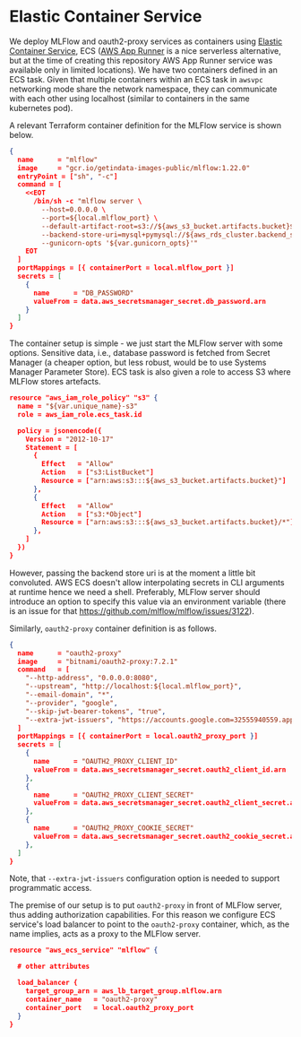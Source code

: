 # Elastic Container Service

We deploy MLFlow and oauth2-proxy services as containers using [Elastic Container Service](https://docs.aws.amazon.com/ecs/index.html), ECS ([AWS App Runner](https://aws.amazon.com/apprunner/) is a nice serverless alternative, but at the time of creating this repository AWS App Runner service was available only in limited locations). We have two containers defined in an ECS task. Given that multiple containers within an ECS task in `awsvpc` networking mode share the network namespace, they can communicate with each other using localhost (similar to containers in the same kubernetes pod).

A relevant Terraform container definition for the MLFlow service is shown below.

```json
{
  name      = "mlflow"
  image     = "gcr.io/getindata-images-public/mlflow:1.22.0"
  entryPoint = ["sh", "-c"]
  command = [
    <<EOT
      /bin/sh -c "mlflow server \
        --host=0.0.0.0 \
        --port=${local.mlflow_port} \
        --default-artifact-root=s3://${aws_s3_bucket.artifacts.bucket}${var.artifact_bucket_path} \
        --backend-store-uri=mysql+pymysql://${aws_rds_cluster.backend_store.master_username}:`echo -n $DB_PASSWORD`@${aws_rds_cluster.backend_store.endpoint}:${aws_rds_cluster.backend_store.port}/${aws_rds_cluster.backend_store.database_name} \
        --gunicorn-opts '${var.gunicorn_opts}'"
    EOT
  ]
  portMappings = [{ containerPort = local.mlflow_port }]
  secrets = [
    {
      name      = "DB_PASSWORD"
      valueFrom = data.aws_secretsmanager_secret.db_password.arn
    }
  ]
}
```

The container setup is simple - we just start the MLFlow server with some options. Sensitive data, i.e., database password is fetched from Secret Manager (a cheaper option, but less robust, would be to use Systems Manager Parameter Store). ECS task is also given a role to access S3 where MLFlow stores  artefacts.

```json
resource "aws_iam_role_policy" "s3" {
  name = "${var.unique_name}-s3"
  role = aws_iam_role.ecs_task.id

  policy = jsonencode({
    Version = "2012-10-17"
    Statement = [
      {
        Effect   = "Allow"
        Action   = ["s3:ListBucket"]
        Resource = ["arn:aws:s3:::${aws_s3_bucket.artifacts.bucket}"]
      },
      {
        Effect   = "Allow"
        Action   = ["s3:*Object"]
        Resource = ["arn:aws:s3:::${aws_s3_bucket.artifacts.bucket}/*"]
      },
    ]
  })
}
```

However, passing the backend store uri is at the moment a little bit convoluted. AWS ECS doesn't allow interpolating secrets in CLI arguments at runtime hence we need a shell. Preferably, MLFlow server should introduce an option to specify this value via an environment variable (there is an issue for that https://github.com/mlflow/mlflow/issues/3122).

Similarly, `oauth2-proxy` container definition is as follows.

```json
{
  name      = "oauth2-proxy"
  image     = "bitnami/oauth2-proxy:7.2.1"
  command   = [
    "--http-address", "0.0.0.0:8080",
    "--upstream", "http://localhost:${local.mlflow_port}",
    "--email-domain", "*",
    "--provider", "google",
    "--skip-jwt-bearer-tokens", "true",
    "--extra-jwt-issuers", "https://accounts.google.com=32555940559.apps.googleusercontent.com"
  ]
  portMappings = [{ containerPort = local.oauth2_proxy_port }]
  secrets = [
    {
      name      = "OAUTH2_PROXY_CLIENT_ID"
      valueFrom = data.aws_secretsmanager_secret.oauth2_client_id.arn
    },
    {
      name      = "OAUTH2_PROXY_CLIENT_SECRET"
      valueFrom = data.aws_secretsmanager_secret.oauth2_client_secret.arn
    },
    {
      name      = "OAUTH2_PROXY_COOKIE_SECRET"
      valueFrom = data.aws_secretsmanager_secret.oauth2_cookie_secret.arn
    },
  ]
}
```

Note, that `--extra-jwt-issuers` configuration option is needed to support programmatic access.

The premise of our setup is to put `oauth2-proxy` in front of MLFlow server, thus adding authorization capabilities. For this reason we configure ECS service's load balancer to point to the `oauth2-proxy` container, which, as the name implies, acts as a proxy to the MLFlow server.

```json
resource "aws_ecs_service" "mlflow" {

  # other attributes

  load_balancer {
    target_group_arn = aws_lb_target_group.mlflow.arn
    container_name   = "oauth2-proxy"
    container_port   = local.oauth2_proxy_port
  }
}
```